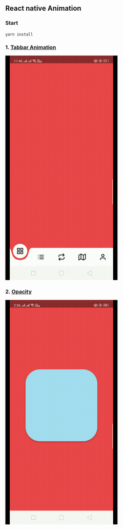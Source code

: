 ## React native Animation

### Start

```
yarn install
```

### 1. [Tabbar Animation](./components/Tabbar/Tabbar.js)

<img src="./assets/tabbar.gif" height="700" width="350">

### 2. [Opacity](./components/Opacity.js)

<img src="./assets/opacity.gif" height="700" width="350">
